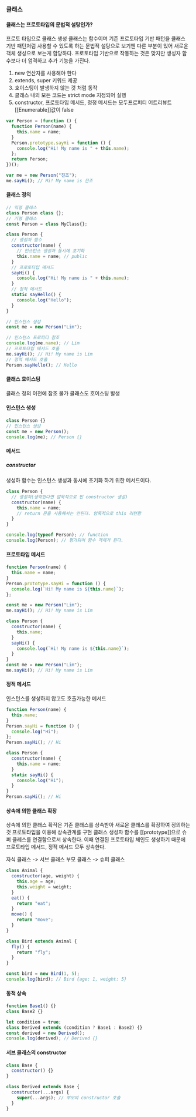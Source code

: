 ### 클래스

#### 클래스는 프로토타입의 문법적 설탕인가?

프로토 타입으로 클래스 생성
클래스는 함수이며 기존 프로토타입 기반 패턴을 클래스 기반 패턴처럼 사용할 수 있도록 하는 문법적 설탕으로 보기엔 다른 부분이 있어 새로운 객체 생성으로 보는게 합당하다.
프로토타입 기반으로 작동하는 것은 맞지만 생성자 함수보다 더 엄격하고 추가 기능을 가진다.

1. new 연산자를 사용해야 한다
2. extends, super 키워드 제공
3. 호이스팅이 발생하지 않는 것 처럼 동작
4. 클래스 내의 모든 코드는 strict mode 지정되어 실행
5. constructor, 프로토타입 메서드, 정정 메서드는 모두프로퍼티 어트리뷰트 [[Enumerable]]값이 false

```js
var Person = (function () {
  function Person(name) {
    this.name = name;
  }
  Person.prototype.sayHi = function () {
    console.log("Hi! My name is " + this.name);
  };
  return Person;
})();

var me = new Person("진조");
me.sayHi(); // Hi! My name is 진조
```

#### 클래스 정의

```js
// 익명 클레스
class Person class {};
// 기명 클래스
const Person = class MyClass{};
```

```js
class Person {
  // 생성자 함수
  constructor(name) {
    // 인스턴스 생성과 동시에 초기화
    this.name = name; // public
  }
  // 프로토타입 메서드
  sayHi() {
    console.log("Hi! My name is " + this.name);
  }
  // 정적 메서드
  static sayHello() {
    console.log("Hello");
  }
}

// 인스턴스 생성
const me = new Person("Lim");

// 인스턴스 프로퍼티 참조
console.log(me.name); // Lim
// 프로토타입 메서드 호출
me.sayHi(); // Hi! My name is Lim
// 정적 메서드 호출
Person.sayHello(); // Hello
```

#### 클래스 호이스팅

클래스 정의 이전에 참조 불가
클래스도 호이스팅 발생

#### 인스턴스 생성

```js
class Person {}
// 인스턴스 생성
const me = new Person();
console.log(me); // Person {}
```

#### 메서드

##### constructor

생성하 함수는 인스턴스 생성과 동시에 초기화 하기 위한 메서드이다.

```js
class Person {
  // 생성자(생략한다면 암묵적으로 빈 constructor 생성)
  constructor(name) {
    this.name = name;
    // return 문을 사용해서는 안된다. 암묵적으로 this 리턴함
  }
}

console.log(typeof Person); // function
console.log(Person); // 평가되어 함수 객체가 된다.
```

#### 프로토타입 메서드

```js
function Person(name) {
  this.name = name;
}
Person.prototype.sayHi = function () {
  console.log(`Hi! My name is ${this.name}`);
};

const me = new Person("Lim");
me.sayHi(); // Hi! My name is Lim

class Person {
  constructor(name) {
    this.name;
  }
  sayHi() {
    console.log(`Hi! My name is ${this.name}`);
  }
}
const me = new Person("Lim");
me.sayHi(); // Hi! My name is Lim
```

#### 정적 메서드

인스턴스를 생성하지 않고도 호출가능한 메서드

```js
function Person(name) {
  this.name;
}
Person.sayHi = function () {
  console.log("Hi");
};
Person.sayHi(); // Hi

class Person {
  constructor(name) {
    this.name = name;
  }
  static sayHi() {
    console.log("Hi");
  }
}
Person.sayHi(); // Hi
```

#### 상속에 의한 클래스 확장

상속에 의한 클래스 확작은 기존 클래스를 상속받아 새로운 클래스를 확장하여 정의하는 것
프로토타입을 이용해 상속관계를 구현 클래스 생성자 함수를 [[prototype]]으로 슈퍼 클레스를 연결함으로서 상속한다. 이때 연결된 프로토타입 체인도 생성하기 때문에 프로토타입 메서드, 정적 메서드 모두 상속한다.

자식 클래스 -> 서브 클래스
부모 클래스 -> 슈퍼 클래스

```js
class Animal {
  constructor(age, weight) {
    this.age = age;
    this.weight = weight;
  }
  eat() {
    return "eat";
  }
  move() {
    return "move";
  }
}

class Bird extends Animal {
  fly() {
    return "fly";
  }
}

const bird = new Bird(1, 5);
console.log(bird); // Bird {age: 1, weight: 5}
```

#### 동적 상속

```js
function Base1() {}
class Base2 {}

let condition = true;
class Derived extends (condition ? Base1 : Base2) {}
const derived = new Derived();
console.log(derived); // Derived {}
```

#### 서브 클래스의 constructor

```js
class Base {
  constructor() {}
}

class Derived extends Base {
  constructor(...args) {
    super(...args); // 부모의 constructor 호출
  }
}
```

